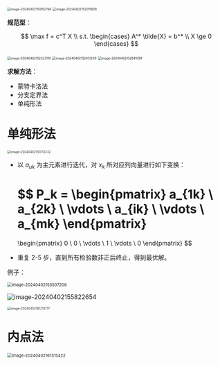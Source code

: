 <img src="https://leafalice-image.oss-cn-hangzhou.aliyuncs.com/img/2024-04-02%2F39e549e1c6c8c541b38c6d7dd6a1e36e--1819--image-20240402151852798.png" alt="image-20240402151852798" style="zoom: 50%;" />

<img src="https://leafalice-image.oss-cn-hangzhou.aliyuncs.com/img/2024-04-02%2F65407b631d55449221a532e22ff55cf2--2087--image-20240402152015608.png" alt="image-20240402152015608" style="zoom: 50%;" />

**规范型**：

$$
\max f = c^T X \\
s.t.
\begin{cases}
A^* \tilde{X} = b^* \\
X \ge 0
\end{cases}
$$

<img src="https://leafalice-image.oss-cn-hangzhou.aliyuncs.com/img/2024-04-02%2Ff5d8e2857065ce31ea2e16f983fa4e3d--f744--image-20240402152323119.png" alt="image-20240402152323119" style="zoom: 50%;" />

<img src="https://leafalice-image.oss-cn-hangzhou.aliyuncs.com/img/2024-04-02%2Fcfed7f6958aecdb2232df4726e3187b6--c78b--image-20240402152451239.png" alt="image-20240402152451239" style="zoom: 50%;" />

<img src="https://leafalice-image.oss-cn-hangzhou.aliyuncs.com/img/2024-04-02%2F763c8cc3ba736942b77e52b817fd8ba5--7227--image-20240402152641059.png" alt="image-20240402152641059" style="zoom:50%;" />

**求解方法**：

- 蒙特卡洛法
- 分支定界法
- 单纯形法

# 单纯形法

<img src="https://leafalice-image.oss-cn-hangzhou.aliyuncs.com/img/2024-04-02%2F514fd952f3bef6c0c0ae1f1c12e5f576--3586--image-20240402153113232.png" alt="image-20240402153113232" style="zoom: 50%;" />

- 以 $a_{uk}$ 为主元素进行迭代，对 $x_k$ 所对应列向量进行如下变换：

  $$
  P_k =
  \begin{pmatrix}
  a_{1k} \\
  a_{2k} \\
  \vdots \\
  a_{ik} \\
  \vdots \\
  a_{mk}
  \end{pmatrix}
  =
  \begin{pmatrix}
  0 \\
  0 \\
  \vdots \\
  1 \\
  \vdots \\
  0
  \end{pmatrix}
  $$

- 重复 2-5 步，直到所有检验数非正后终止，得到最优解。

例子：

<img src="https://leafalice-image.oss-cn-hangzhou.aliyuncs.com/img/2024-04-02%2F090eaad2581bbbd388e235eae5ccd93e--c752--image-20240402155507206.png" alt="image-20240402155507206" style="zoom:67%;" />

![image-20240402155822654](https://leafalice-image.oss-cn-hangzhou.aliyuncs.com/img/2024-04-02%2Fc5fb631decef5ea1ec1405af6a071fab--f8d1--image-20240402155822654.png)

<img src="https://leafalice-image.oss-cn-hangzhou.aliyuncs.com/img/2024-04-02%2F23b2c304dd143d49d7f49383e14e0b7e--0528--image-20240402161213717.png" alt="image-20240402161213717" style="zoom:50%;" />

# 内点法

<img src="https://leafalice-image.oss-cn-hangzhou.aliyuncs.com/img/2024-04-02%2F72dfd8be836abcdc04155efd6a354e60--356c--image-20240402161315422.png" alt="image-20240402161315422" style="zoom: 67%;" />
